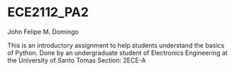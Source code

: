 # ECE2112_PA2
John Felipe M. Domingo

This is an introductory assignment to help students understand the basics of Python.
Done by an undergraduate student of Electronics Engineering at the University of Santo Tomas
Section: 2ECE-A
